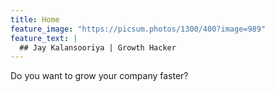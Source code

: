 ```yaml
---
title: Home
feature_image: "https://picsum.photos/1300/400?image=989"
feature_text: |
  ## Jay Kalansooriya | Growth Hacker
---
```


Do you want to grow your company faster?
